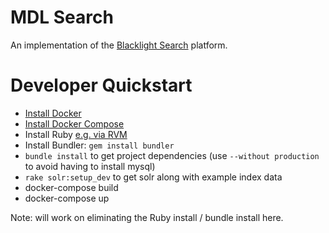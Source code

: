 # MDL Search

An implementation of the [Blacklight Search](http://projectblacklight.org/) platform.

# Developer Quickstart

* [Install Docker](https://docs.docker.com/engine/installation)
* [Install Docker Compose](https://docs.docker.com/compose/)
* Install Ruby [e.g. via RVM](https://rvm.io/rvm/install)
* Install Bundler: `gem install bundler`
* `bundle install` to get project dependencies (use `--without production` to avoid having to install mysql)
* `rake solr:setup_dev` to get solr along with example index data
* docker-compose build
* docker-compose up

Note: will work on eliminating the Ruby install / bundle install here.